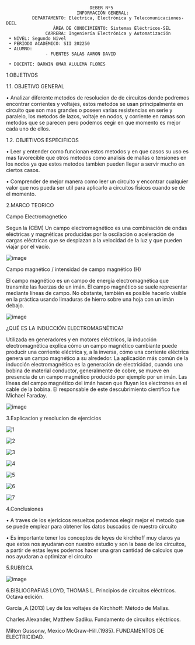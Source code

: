                                     DEBER Nº5
                               INFORMACIÓN GENERAL:
              DEPARTAMENTO: Eléctrica, Electrónica y Telecomunicaciones-DEEL
                      ÁREA DE CONOCIMIENTO: Sistemas Eléctricos-SEL
                   CARRERA: Ingeniería Electrónica y Automatización        
     • NIVEL: Segundo Nivel
     • PERIODO ACADÉMICO: SII 202250
     • ALUMNO:                 
                   - FUENTES SALAS AARON DAVID         

     • DOCENTE: DARWIN OMAR ALULEMA FLORES
     
1.OBJETIVOS

1.1. OBJETIVO GENERAL

• Analizar diferente metodos de resolucion de de circuitos donde podremos encontrar corrientes y voltajes, estos metodos se usan principalmente en circuito que son mas grandes o poseen varias resistencias en serie y paralelo, los metodos de lazos, voltaje en nodos, y corriente en ramas son metodos que se parecen pero podemos eegir en que momento es mejor cada uno de ellos.

1.2. OBJETIVOS ESPECIFICOS

• Leer y entender como funcionan estos metodos y en que casos su uso es mas favorecible que otros metodos como analisis de mallas o tensiones en los nodos ya que estos metodos tambien pueden llegar a servir mucho en ciertos casos.

• Comprender de mejor manera como leer un circuito y encontrar cualquier valor que nos pueda ser util para aplicarlo a circuitos fisicos cuando se de el momento.

2.MARCO TEORICO

Campo Electromagnetico

Segun la (CEM) Un campo electromagnético es una combinación de ondas eléctricas y magnéticas producidas por la oscilación o aceleración de cargas eléctricas que se desplazan a la velocidad de la luz y que pueden viajar por el vacío.

![image](https://user-images.githubusercontent.com/105386939/177893304-734b0437-4967-4c28-b72e-11ab2b3e91ed.png)

Campo magnético / intensidad de campo magnético (H)

El campo magnético es un campo de energía electromagnética que transmite las fuerzas de un imán.
El campo magnético se suele representar mediante líneas de campo. No obstante, también es posible hacerlo visible en la práctica usando limaduras de hierro sobre una hoja con un imán debajo.

![image](https://user-images.githubusercontent.com/105386939/177901956-2f87f4d6-99e1-45e8-89ed-ddbb045dfe60.png)

¿QUÉ ES LA INDUCCIÓN ELECTROMAGNÉTICA?

Utilizada en generadores y en motores eléctricos, la inducción electromagnética explica cómo un campo magnético cambiante puede producir una corriente eléctrica y, a la inversa, cómo una corriente eléctrica genera un campo magnético a su alrededor. La aplicación más común de la inducción electromagnética es la generación de electricidad, cuando una bobina de material conductor, generalmente de cobre, se mueve en presencia de un campo magnético producido por ejemplo por un imán. Las líneas del campo magnético del imán hacen que fluyan los electrones en el cable de la bobina. El responsable de este descubrimiento científico fue Michael Faraday.

![image](https://user-images.githubusercontent.com/105386939/177902353-b9e45a50-eea5-4397-97b5-8cacf6efb930.png)




3.Explicacion y resolucion de ejercicios

![1](https://user-images.githubusercontent.com/105386939/177897859-24bed8e8-cea8-4878-9d0d-21a285b6e46e.jpg)

![2](https://user-images.githubusercontent.com/105386939/177897871-d04575dd-7f07-42f2-abd2-b54a7ac333ac.jpg)

![3](https://user-images.githubusercontent.com/105386939/177897876-fdd8cb48-6631-4b65-9d7c-a72aabf6b40b.jpg)

![4](https://user-images.githubusercontent.com/105386939/177897880-3f1d5218-1843-4ec4-b729-42d654b8fd53.jpg)

![5](https://user-images.githubusercontent.com/105386939/177897885-0b2e129e-1d2b-4224-b913-49d1e4a5bd67.jpg)

![6](https://user-images.githubusercontent.com/105386939/177897896-a6fbe073-5154-44e0-ab52-1784b1a60827.jpg)

![7](https://user-images.githubusercontent.com/105386939/177897903-a1268565-f2cc-4379-a45b-52f585be01fe.jpg)

4.Conclusiones

• A traves de los ejericicos resueltos podemos elegir mejor el metodo que se puede emplear para obtener los datos buscados de nuestro circuito

• Es importante tener los conceptos de leyes de kirchhoff muy claros ya que estos nos ayudaran con nuestro estudio y son la base de los circuitos, a partir de estas leyes podemos hacer una gran cantidad de calculos que nos ayudaran a optimizar el circuito

5.RUBRICA

![image](https://user-images.githubusercontent.com/105386939/177901219-3bb320f5-c13d-4ba6-a7bc-d8d45ef14404.png)

6.BIBLIOGRAFIAS
LOYD, THOMAS L. Principios de circuitos eléctricos. Octava edición.

García ,A.(2013) Ley de los voltajes de Kirchhoff: Método de Mallas.

Charles Alexander, Matthew Sadiku. Fundamento de circuitos eléctricos.

Milton Gussonw, Mexico McGraw-Hill.(1985). FUNDAMENTOS DE ELECTRICIDAD.



